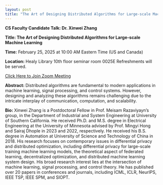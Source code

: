 ```yaml
---
layout: post
title: "The Art of Designing Distributed Algorithms for Large-scale Machine Learning"
---
```

<p><b>CS Faculty Candidate Talk: Dr. Xinwei Zhang </b></p>
<p><b>Title: The Art of Designing Distributed Algorithms for Large-scale Machine Learning</b></p>

<p></p>
<p><b>Time:</b> February 25, 2025 at 10:00 AM Eastern Time (US and Canada)</p>
<p><b>Location:</b> Healy Library 10th floor seminar room 0025E Refreshments will be served.</p>
<a href="https://umassboston.zoom.us/j/92791577581">Click Here to Join Zoom Meeting  </a>


<p></p>
<p><b>Abstract: </b> Distributed algorithms are fundamental to modern applications in machine learning, signal processing, and control systems. However, designing and analyzing these algorithms remains challenging due to the intricate interplay of communication, computation, and scalability.
</p>

<p></p>
<p><b>Bio: </b> Xinwei Zhang is a Postdoctoral Fellow in Prof. Meisam Razaviyayn’s group, in the Department of Industrial and System Engineering at University of Southern California. He received Ph.D. and M.S. degree in Electrical Engineering at the University of Minnesota advised by Prof. Mingyi Hong and Sairaj Dhople in 2023 and 2022, respectively. He received his B.S. degree in Automation at University of Science and Technology of China in 2018. His research focuses on contemporary issues in differential privacy and distributed optimization, including differential privacy for large-scale training machine learning models, the theoretical aspect of federated learning, decentralized optimization, and distributed machine learning system design. His broad research interest lies at the intersection of machine learning, signal processing, and control theory. He has published over 20 papers in conferences and journals, including ICML, ICLR, NeurIPS, IEEE TSP, IEEE SPM, and SIOPT.
</p>
